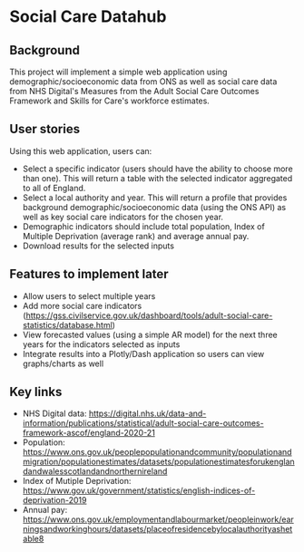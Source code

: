 # Social Care Datahub
## Background
This project will implement a simple web application using demographic/socioeconomic data from ONS as well as social care data from NHS Digital's Measures from the Adult Social Care Outcomes Framework and Skills for Care's workforce estimates. 

## User stories
Using this web application, users can:
- Select a specific indicator (users should have the ability to choose more than one). This will return a table with the selected indicator aggregated to all of England.
- Select a local authority and year. This will return a profile that provides background demographic/socioeconomic data (using the ONS API) as well as key social care indicators for the chosen year.
- Demographic indicators should include total population, Index of Multiple Deprivation (average rank) and average annual pay.
- Download results for the selected inputs

## Features to implement later
- Allow users to select multiple years
- Add more social care indicators (https://gss.civilservice.gov.uk/dashboard/tools/adult-social-care-statistics/database.html)
- View forecasted values (using a simple AR model) for the next three years for the indicators selected as inputs
- Integrate results into a Plotly/Dash application so users can view graphs/charts as well

## Key links
- NHS Digital data: https://digital.nhs.uk/data-and-information/publications/statistical/adult-social-care-outcomes-framework-ascof/england-2020-21
- Population: https://www.ons.gov.uk/peoplepopulationandcommunity/populationandmigration/populationestimates/datasets/populationestimatesforukenglandandwalesscotlandandnorthernireland
- Index of Mutiple Deprivation: https://www.gov.uk/government/statistics/english-indices-of-deprivation-2019
- Annual pay: https://www.ons.gov.uk/employmentandlabourmarket/peopleinwork/earningsandworkinghours/datasets/placeofresidencebylocalauthorityashetable8

